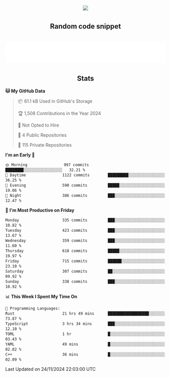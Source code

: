 <h1 align="center"><img src="https://readme-typing-svg.demolab.com?font=JetBrains+Mono&duration=3000&pause=1500&color=FE8019&center=true&multiline=true&repeat=false&random=false&width=600&height=60&lines=Welcome+to+my+page!;I'm+currently+learning+C%2C+Rust+and+C%2B%2B"></h1>

<h2 align="center">Random code snippet</h2>

<h1 align="center"><img src="assets/code_snippet.svg"></h1>

<h2 align="center">Stats</h2>

<!--START_SECTION:waka-->
**🐱 My GitHub Data** 

> 📦 61.1 kB Used in GitHub's Storage 
 > 
> 🏆 1,508 Contributions in the Year 2024
 > 
> 🚫 Not Opted to Hire
 > 
> 📜 4 Public Repositories 
 > 
> 🔑 115 Private Repositories 
 > 
**I'm an Early 🐤** 

```text
🌞 Morning                997 commits         ████████░░░░░░░░░░░░░░░░░   32.21 % 
🌆 Daytime                1122 commits        █████████░░░░░░░░░░░░░░░░   36.25 % 
🌃 Evening                590 commits         █████░░░░░░░░░░░░░░░░░░░░   19.06 % 
🌙 Night                  386 commits         ███░░░░░░░░░░░░░░░░░░░░░░   12.47 % 
```
📅 **I'm Most Productive on Friday** 

```text
Monday                   335 commits         ███░░░░░░░░░░░░░░░░░░░░░░   10.82 % 
Tuesday                  423 commits         ███░░░░░░░░░░░░░░░░░░░░░░   13.67 % 
Wednesday                359 commits         ███░░░░░░░░░░░░░░░░░░░░░░   11.60 % 
Thursday                 618 commits         █████░░░░░░░░░░░░░░░░░░░░   19.97 % 
Friday                   715 commits         ██████░░░░░░░░░░░░░░░░░░░   23.10 % 
Saturday                 307 commits         ██░░░░░░░░░░░░░░░░░░░░░░░   09.92 % 
Sunday                   338 commits         ███░░░░░░░░░░░░░░░░░░░░░░   10.92 % 
```


📊 **This Week I Spent My Time On** 

```text
💬 Programming Languages: 
Rust                     21 hrs 49 mins      ██████████████████░░░░░░░   73.87 % 
TypeScript               3 hrs 34 mins       ███░░░░░░░░░░░░░░░░░░░░░░   12.10 % 
TOML                     1 hr                █░░░░░░░░░░░░░░░░░░░░░░░░   03.43 % 
YAML                     49 mins             █░░░░░░░░░░░░░░░░░░░░░░░░   02.82 % 
C++                      36 mins             █░░░░░░░░░░░░░░░░░░░░░░░░   02.09 % 
```


 Last Updated on 24/11/2024 22:03:00 UTC
<!--END_SECTION:waka-->
